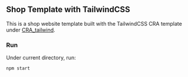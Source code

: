 ## Shop Template with TailwindCSS

This is a shop website template built with the TailwindCSS CRA template under [CRA_tailwind](./CRA_tailwind).

### Run
Under current directory, run:

```npm start```